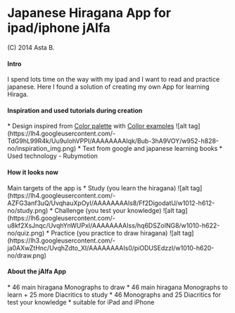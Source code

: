<h1>Japanese Hiragana App for ipad/iphone jAlfa</h1>
(C) 2014 Asta B.

<h4>Intro</h4>
I spend lots time on the way with my ipad and I want to read and practice japanese.
Here I found a solution of creating my own App for learning Hiraga.

<h4>Inspiration and used tutorials during creation </h4>
* Design inspired from <a href="http://www.degraeve.com/color-palette/index.php" >Color palette</a>  with <a href="http://www.colorhexa.com/" >Collor examples</a>
![alt tag](https://lh4.googleusercontent.com/-TdG9hL99R4k/Uu9uIohVPPI/AAAAAAAAIqk/Bub-3hA9VOY/w952-h828-no/inspiration_img.png)
* Text from google and japanese learning books
* Used technology - Rubymotion

<h4>How it looks now</h4>
Main targets of the app is
* Study
(you learn the hiragana)
![alt tag](https://lh4.googleusercontent.com/-AZFG3anf3uQ/UvqhauXpOyI/AAAAAAAAIs8/Ff2DigodatU/w1012-h612-no/study.png)
* Challenge
(you test your knowledge)
![alt tag](https://lh6.googleusercontent.com/-u8kf2XsJnqc/UvqhYnWUPxI/AAAAAAAAIss/hq6DSZoING8/w1010-h622-no/quiz.png)
* Practice
(you practice to draw hiragana)
![alt tag](https://lh3.googleusercontent.com/-ja0AXwZtHnc/UvqhZdto_XI/AAAAAAAAIs0/piODUSEdzzI/w1010-h620-no/draw.png)

<h4>About the jAlfa App </h4>
* 46 main hiragana Monographs to draw
* 46 main hiragana Monographs to learn + 25 more Diacritics to study
* 46 Monographs and 25 Diacritics for test your knowledge
* suitable for iPad and iPhone

